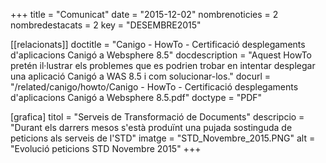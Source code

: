 +++
title             = "Comunicat"
date	 	  = "2015-12-02"
nombrenoticies    = 2
nombredestacats   = 2
key 		  = "DESEMBRE2015"

[[relacionats]]
doctitle          = "Canigo - HowTo - Certificació desplegaments d'aplicacions Canigó a Websphere 8.5"
docdescription    = "Aquest HowTo pretén il·lustrar els problemes que es podrien trobar en intentar desplegar una aplicació Canigó a WAS 8.5 i com solucionar-los."
docurl            = "/related/canigo/howto/Canigo - HowTo - Certificació desplegaments d'aplicacions Canigó a Websphere 8.5.pdf"
doctype           = "PDF"

[grafica]
titol      = "Serveis de Transformació de Documents"
descripcio = "Durant els darrers mesos s'està produïnt una pujada sostinguda de peticions als serveis de l'STD"
imatge     = "STD_Novembre_2015.PNG"
alt        = "Evolució peticions STD Novembre 2015"
+++

